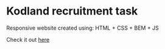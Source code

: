 # Kodland recruitment task

Responsive website created using: HTML + CSS + BEM + JS

Check it out <a href="https://fufako.github.io/kodland/"> here </a>
